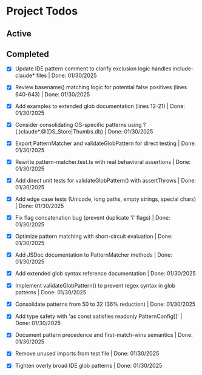 # Project Todos

## Active

## Completed

- [x] Update IDE pattern comment to clarify exclusion logic handles include-claude* files | Done: 01/30/2025
- [x] Review basename() matching logic for potential false positives (lines 640-643) | Done: 01/30/2025
- [x] Add examples to extended glob documentation (lines 12-21) | Done: 01/30/2025
- [x] Consider consolidating OS-specific patterns using ?(.)claude*.@(DS_Store|Thumbs.db) | Done: 01/30/2025

- [x] Export PatternMatcher and validateGlobPattern for direct testing | Done: 01/30/2025
- [x] Rewrite pattern-matcher.test.ts with real behavioral assertions | Done: 01/30/2025
- [x] Add direct unit tests for validateGlobPattern() with assertThrows | Done: 01/30/2025
- [x] Add edge case tests (Unicode, long paths, empty strings, special chars) | Done: 01/30/2025
- [x] Fix flag concatenation bug (prevent duplicate 'i' flags) | Done: 01/30/2025
- [x] Optimize pattern matching with short-circuit evaluation | Done: 01/30/2025
- [x] Add JSDoc documentation to PatternMatcher methods | Done: 01/30/2025
- [x] Add extended glob syntax reference documentation | Done: 01/30/2025
- [x] Implement validateGlobPattern() to prevent regex syntax in glob patterns | Done: 01/30/2025
- [x] Consolidate patterns from 50 to 32 (36% reduction) | Done: 01/30/2025
- [x] Add type safety with 'as const satisfies readonly PatternConfig[]' | Done: 01/30/2025
- [x] Document pattern precedence and first-match-wins semantics | Done: 01/30/2025
- [x] Remove unused imports from test file | Done: 01/30/2025
- [x] Tighten overly broad IDE glob patterns | Done: 01/30/2025
